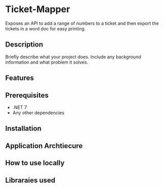 # Ticket-Mapper
Exposes an API to add a range of numbers to a ticket and then export the tickets in a word doc for easy printing.

## Description
Briefly describe what your project does. Include any background information and what problem it solves.

## Features


## Prerequisites

- .NET 7
- Any other dependencies

## Installation

## Application Archtiecure

## How to use locally

## Libraraies used
